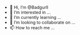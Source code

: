 - 👋 Hi, I’m @Badgurll
- 👀 I’m interested in ...
- 🌱 I’m currently learning ...
- 💞️ I’m looking to collaborate on ...
- 📫 How to reach me ...

<!---
Badgurll/Badgurll is a ✨ special ✨ repository because its `README.md` (this file) appears on your GitHub profile.
You can click the Preview link to take a look at your changes.
--->

